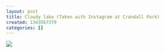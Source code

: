 ```yaml
---
layout: post
title: Cloudy lake (Taken with Instagram at Crandall Park)
created: 1343567379
categories: []
---
```

<img src="http://25.media.tumblr.com/tumblr_m7xb84ymRY1rsr8w3o1_500.jpg"/><br/><br/>
